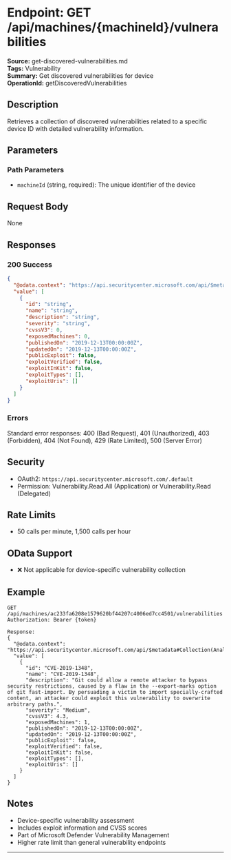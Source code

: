# Endpoint: GET /api/machines/{machineId}/vulnerabilities

**Source:** get-discovered-vulnerabilities.md  
**Tags:** Vulnerability  
**Summary:** Get discovered vulnerabilities for device  
**OperationId:** getDiscoveredVulnerabilities

## Description
Retrieves a collection of discovered vulnerabilities related to a specific device ID with detailed vulnerability information.

## Parameters
### Path Parameters
- `machineId` (string, required): The unique identifier of the device

## Request Body
None

## Responses
### 200 Success
```json
{
  "@odata.context": "https://api.securitycenter.microsoft.com/api/$metadata#Collection(Analytics.Contracts.PublicAPI.PublicVulnerabilityDto)",
  "value": [
    {
      "id": "string",
      "name": "string",
      "description": "string",
      "severity": "string",
      "cvssV3": 0,
      "exposedMachines": 0,
      "publishedOn": "2019-12-13T00:00:00Z",
      "updatedOn": "2019-12-13T00:00:00Z",
      "publicExploit": false,
      "exploitVerified": false,
      "exploitInKit": false,
      "exploitTypes": [],
      "exploitUris": []
    }
  ]
}
```

### Errors
Standard error responses: 400 (Bad Request), 401 (Unauthorized), 403 (Forbidden), 404 (Not Found), 429 (Rate Limited), 500 (Server Error)

## Security
- OAuth2: `https://api.securitycenter.microsoft.com/.default`
- Permission: Vulnerability.Read.All (Application) or Vulnerability.Read (Delegated)

## Rate Limits
- 50 calls per minute, 1,500 calls per hour

## OData Support
- ❌ Not applicable for device-specific vulnerability collection

## Example
```http
GET /api/machines/ac233fa6208e1579620bf44207c4006ed7cc4501/vulnerabilities
Authorization: Bearer {token}

Response:
{
  "@odata.context": "https://api.securitycenter.microsoft.com/api/$metadata#Collection(Analytics.Contracts.PublicAPI.PublicVulnerabilityDto)",
  "value": [
    {
      "id": "CVE-2019-1348",
      "name": "CVE-2019-1348",
      "description": "Git could allow a remote attacker to bypass security restrictions, caused by a flaw in the --export-marks option of git fast-import. By persuading a victim to import specially-crafted content, an attacker could exploit this vulnerability to overwrite arbitrary paths.",
      "severity": "Medium",
      "cvssV3": 4.3,
      "exposedMachines": 1,
      "publishedOn": "2019-12-13T00:00:00Z",
      "updatedOn": "2019-12-13T00:00:00Z",
      "publicExploit": false,
      "exploitVerified": false,
      "exploitInKit": false,
      "exploitTypes": [],
      "exploitUris": []
    }
  ]
}
```

## Notes
- Device-specific vulnerability assessment
- Includes exploit information and CVSS scores
- Part of Microsoft Defender Vulnerability Management
- Higher rate limit than general vulnerability endpoints

---
